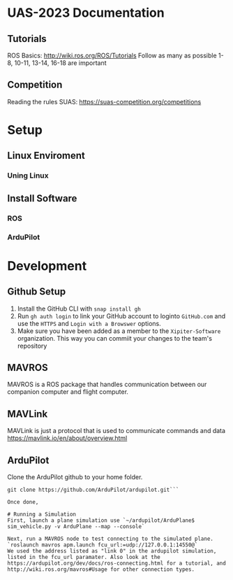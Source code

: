 # UAS-2023 Documentation
## Tutorials
ROS Basics: http://wiki.ros.org/ROS/Tutorials
Follow as many as possible
1-8, 10-11, 13-14, 16-18 are important
## Competition
Reading the rules
SUAS: https://suas-competition.org/competitions
# Setup
## Linux Enviroment
### Uning Linux
## Install Software
### ROS
### ArduPilot

# Development
## Github Setup
1. Install the GitHub CLI with `snap install gh`
2. Run `gh auth login` to link your GitHub account to loginto `GitHub.com` and use the `HTTPS` and `Login with a Browswer` options.
4. Make sure you have been added as a member to the `Xipiter-Software` organization. This way you can commiit your changes to the team's repository

## MAVROS
MAVROS is a ROS package that handles communication between our companion computer and flight computer.


## MAVLink
MAVLink is just a protocol that is used to communicate commands and data
https://mavlink.io/en/about/overview.html

## ArduPilot
Clone the ArduPilot github to your home folder.
```cd
git clone https://github.com/ArduPilot/ardupilot.git```

Once done, 

# Running a Simulation
First, launch a plane simulation use `~/ardupilot/ArduPlane$ sim_vehicle.py -v ArduPlane --map --console`

Next, run a MAVROS node to test connecting to the simulated plane.
`roslaunch mavros apm.launch fcu_url:=udp://127.0.0.1:14550@`
We used the address listed as "link 0" in the ardupilot simulation, listed in the fcu_url paramater. Also look at the https://ardupilot.org/dev/docs/ros-connecting.html for a tutorial, and http://wiki.ros.org/mavros#Usage for other connection types.

